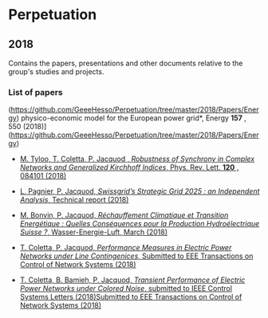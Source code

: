 # Perpetuation
## 2018
Contains the papers, presentations and other documents relative to the group's studies and projects.

### List of papers

(https://github.com/GeeeHesso/Perpetuation/tree/master/2018/Papers/Energy)
physico-economic model for the European power grid*, Energy **157** , 550 (2018)](https://github.com/GeeeHesso/Perpetuation/tree/master/2018/Papers/Energy)

* [M. Tyloo, T. Coletta, P. Jacquod , *Robustness of Synchrony in Complex Networks and Generalized Kirchhoff Indices*, Phys. Rev. Lett. **120** , 084101 (2018)](https://github.com/GeeeHesso/Perpetuation/tree/master/2018/Papers/Kirchhoff)

* [L. Pagnier, P. Jacquod, *Swissgrid’s Strategic Grid 2025 : an Independent Analysis*, Technical report (2018)](https://github.com/GeeeHesso/Perpetuation/tree/master/2018/Papers/Swissgrid_2025)

* [M. Bonvin, P. Jacquod, *Réchauffement Climatique et Transition Energétique : Quelles Conséquences pour la Production Hydroélectrique Suisse ?*, Wasser-Energie-Luft, March (2018)](https://github.com/GeeeHesso/Perpetuation/tree/master/2018/Papers/WEL)

* [T. Coletta, P. Jacquod, *Performance Measures in Electric Power Networks under Line Contingenices*, Submitted to EEE Transactions on Control of Network Systems (2018)](https://github.com/GeeeHesso/Perpetuation/tree/master/2018/Papers/Gramian)

* [T. Coletta, B. Bamieh, P. Jacquod, *Transient Performance of Electric Power Networks under Colored Noise*, submitted to IEEE Control Systems Letters (2018)Submitted to EEE Transactions on Control of Network Systems (2018)](https://github.com/GeeeHesso/Perpetuation/tree/master/2018/Papers/Gramiannoise)